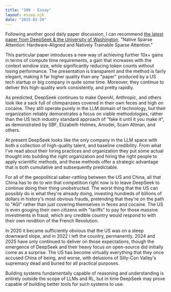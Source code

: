 ```yaml
---
title: "309 - Essay"
layout: essay.njk
date: "2025-02-20"
---
```


Following another good daily paper discussion, I can recommend [the latest paper from DeepSeek & the University of Washington](https://arxiv.org/abs/2502.11089), "Native Sparse Attention: Hardware-Aligned and Natively Trainable Sparse Attention."

This particular paper introduces a new way of achieving further 10x+ gains in terms of compute time requirements, a gain that increases with the context window size, while significantly reducing token counts without losing performance. The presentation is transparent and the method is fairly elegant, making it far higher quality than any "paper" produced by a US tech startup or big company in quite some time. Moreover, they continue to deliver this high-quality work consistently, and pretty rapidly. 

As predicted, DeepSeek continues to make OpenAI, Anthropic, and others look like a sack full of chimpanzees covered in their own feces and high on cocaine. They still operate purely in the LLM domain of technology, but their organization reliably demonstrates a focus on viable methodologies, rather than the US tech industry standard approach of "fake it until it you make it", as demonstrated by SBF, Elizabeth Holmes, Amodei, Scam Altman, and others.

At present DeepSeek looks like the only company in the LLM space with both a collection of high-quality talent, and baseline credibility. From what I've read about their hiring practices and organization they put some actual thought into building the right organization and hiring the right people to apply scientific methods, and those methods offer a strategic advantage that is both cumulative and subsequently predictable. 

For all of the geopolitical saber-rattling between the US and China, all that China has to do to win that competition right now is to leave DeepSeek to continue doing their thing unobstructed. The worst thing that the US can possibly do is what they're already doing, investing hundreds of billions of dollars in history's most obvious frauds, pretending that they're on the path to "AGI" rather than just covering themselves in feces and cocaine. The US is even gouging their own citizens with "tariffs" to pay for those massive investments in fraud, which any credible country would respond to with their own rendition of the French Revolution.

In 2020 it became sufficiently obvious that the US was on a steep downward slope, and in 2022 I left the country, permanently. 2024 and 2025 have only continued to deliver on those expectations, though the emergence of DeepSeek and their heavy focus on open-source did initially come as a surprise. The US has become virtually everything that they once accused China of being, and worse, with delusions of Silly-Con Valley's supremacy dead and buried for all practical purposes.

Building systems fundamentally capable of reasoning and understanding is entirely outside the scope of LLMs and RL, but in time DeepSeek may prove capable of building better tools for such systems to use.